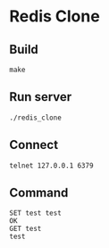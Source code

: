 # Redis Clone

## Build

```shell
make
```

## Run server

```shell
./redis_clone
```

## Connect

```shell
telnet 127.0.0.1 6379
```

## Command

```shell
SET test test
OK
GET test
test
```
